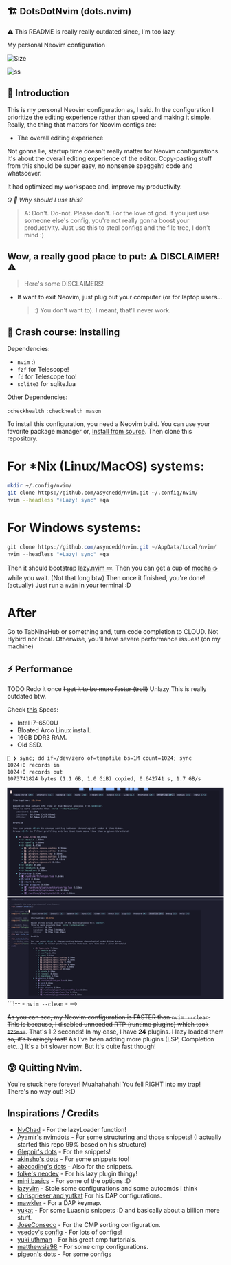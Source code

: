 ## 🏗️ DotsDotNvim (dots.nvim)

:warning: This README is really really outdated since, I'm too lazy.

My personal Neovim configuration

![Size](https://img.shields.io/github/repo-size/asyncedd/dots.nvim?color=%23DDB6F2&label=SIZE&logo=codesandbox&style=for-the-badge&logoColor=D9E0EE&labelColor=302D41)

![ss](https://i.imgur.com/5pSbIS4.png)

## 👋 Introduction

This is my personal Neovim configuration as, I said. In the configuration I
prioritize the editing experience rather than speed and making it simple.
Really, the thing that matters for Neovim configs are:

- The overall editing experience

Not gonna lie, startup time doesn't really matter for Neovim configurations.
It's about the overall editing experience of the editor. Copy-pasting
stuff from this should be super easy, no nonsense spaggehti code and whatsoever.

It had optimized my workspace and, improve my productivity.

_Q 🙋 Why should I use this?_

> A: Don't. Do-not. Please don't. For the love of god. If you just use someone
> else's config, you're not really gonna boost your productivity. Just use this
> to steal configs and the file tree, I don't mind :)

## Wow, a really good place to put: ⚠️ DISCLAIMER! ⚠️

> Here's some DISCLAIMERS!

- If want to exit Neovim, just plug out your computer (or for laptop users...
  >:) You don't want to). I meant, that'll never work.

## 🤨 Crash course: Installing

Dependencies:

- `nvim` :)
- `fzf` for Telescope!
- `fd` for Telescope too!
- `sqlite3` for sqlite.lua

Other Dependencies:

`:checkhealth`
`:checkhealth mason`

To install this configuration, you need a Neovim build. You can use your
favorite package manager or,
[Install from source](https://dev.to/asyncedd/building-neovim-from-source-1794).
Then clone this repository.

# For *Nix (Linux/MacOS) systems:

```bash
mkdir ~/.config/nvim/
git clone https://github.com/asycnedd/nvim.git ~/.config/nvim/
nvim --headless "+Lazy! sync" +qa
```
# For Windows systems:

```powershell
git clone https://github.com/asyncedd/nvim.git ~/AppData/Local/nvim/
nvim --headless "+Lazy! sync" +qa
```

Then it should bootstrap [lazy.nvim 💤](https://github.com/folke/lazy.nvim).
Then you can get a cup of [mocha ☕](https://github.com/catppuccin/nvim) while
you wait. (Not that long btw) Then once it finished, you're done! (actually)
Just run a `nvim` in your terminal :D

# After

Go to TabNineHub or something and, turn code completion to CLOUD. Not Hybird nor local. Otherwise, you'll have severe performance issues! (on my machine)

## ⚡ Performance

TODO Redo it once ~~I get it to be more faster (troll)~~ Unlazy
This is really outdated btw.

Check [this](https://github.com/asyncedd/dots.nvim/tree/master/profiles)
Specs:
- Intel i7-6500U
- Bloated Arco Linux install.
- 16GB DDR3 RAM.
- Old SSD.
```
 ❯ sync; dd if=/dev/zero of=tempfile bs=1M count=1024; sync
1024+0 records in
1024+0 records out
1073741824 bytes (1.1 GB, 1.0 GiB) copied, 0.642741 s, 1.7 GB/s
```

![blank buffer](https://github.com/asyncedd/dots.nvim/blob/master/screenshots/2023-04-30_09-12.png?raw=true)
![a normal buffer](https://github.com/asyncedd/dots.nvim/blob/master/screenshots/2023-04-30_09-13.png?raw=true)
```!-- - `nvim --clean` - -->
<!--   [source](https://github.com/asyncedd/dots.nvim/blob/master/clean.log): -->
<!---->
<!-- ``` -->
<!-- 012.370  000.076: VimEnter autocommands -->
<!-- 012.373  000.003: UIEnter autocommands -->
<!-- 012.374  000.001: before starting main loop -->
<!-- 013.192  000.818: first screen update -->
<!-- 013.202  000.010: --- NVIM STARTED --- -->
<!-- ``` -->
<!---->
<!-- - `nvim` - -->
<!--   [source](https://github.com/asyncedd/dots.nvim/blob/master/normal.log): -->
<!---->
<!-- ``` -->
<!-- 026.451  000.384  000.384: require('dashboard.theme.hyper') -->
<!-- 026.779  001.861: UIEnter autocommands -->
<!-- 026.782  000.003: before starting main loop -->
<!-- 027.179  000.397: first screen update -->
<!-- 027.181  000.002: --- NVIM STARTED --- -->
<!-- ``` -->
<!---->
<!-- - `nvim init.lua --clean` - -->
<!--   [source](https://github.com/asyncedd/dots.nvim/blob/master/cleanedit.log) -->
<!---->
<!-- ``` -->
<!-- 029.448  000.080: VimEnter autocommands -->
<!-- 029.451  000.003: UIEnter autocommands -->
<!-- 029.452  000.001: before starting main loop -->
<!-- 030.247  000.795: first screen update -->
<!-- 030.250  000.003: --- NVIM STARTED --- -->
<!-- ``` -->
<!---->
<!-- - `nvim init.lua` - -->
<!--   [source](https://github.com/asyncedd/dots.nvim/blob/master/edit.log) -->
<!---->
<!-- ``` -->
<!-- 034.959  000.021: VimEnter autocommands -->
<!-- 034.990  000.030: UIEnter autocommands -->
<!-- 034.992  000.002: before starting main loop -->
<!-- 036.897  001.905: first screen update -->
<!-- 036.900  000.003: --- NVIM STARTED --- -->
<!-- ``` -->

~~As you can see, my Neovim configuration is FASTER than `nvim --clean`. This is
because, I disabled unneeded RTP (runtime plugins) which took `125ms+`. That's
1.2 seconds! In my case, I have **24** plugins. I lazy loaded them so, it's
blazingly fast!~~ As I've been adding more plugins (LSP, Completion etc...) It's
a bit slower now. But it's quite fast though!

## 😰 Quitting Nvim.

You're stuck here forever! Muahahahah! You fell RIGHT into my trap! There's no
way out! >:D

## Inspirations / Credits

- [NvChad](https://github.com/nvchad/nvchad) - For the lazyLoader function!
- [Ayamir's nvimdots](https://github.com/ayamir/nvimdots) - For some structuring
  and those snippets! (I actually started this repo 99% based on his structure)
- [Glepnir's dots](https://github.com/glepnir/nvim) - For the snippets!
- [akinsho's dots](https://github.com/akinsho/dotfiles/tree/nightly/.config/nvim) -
  For some snippets too!
- [abzcoding's dots](https://github.com/abzcoding/lvim) - Also for the snippets.
- [folke's neodev](https://github.com/folke/neodev.nvim) - For his lazy plugin
  thingy!
- [mini.basics](https://github.com/echasnovski/mini.basics) - For some of the
  options :D
- [lazyvim](https://github.com/LazyVim/LazyVim) - Stole some configurations and
  some autocmds i think
- [chrisgrieser and yutkat](https://github.com/chrisgrieser/.config) For his DAP
  configurations.
- [mawkler](https://github.com/mawkler/nvim) - For a DAP keymap.
- [yukat](https://github.com/yutkat/dotfiles) - For some Luasnip snippets :D and
  basically about a billion more stuff.
- [JoseConseco](https://github.com/JoseConseco) - For the CMP sorting
  configuration.
- [vsedov's config](https://github.com/vsedov/nvim) - For lots of configs!
- [yuki uthman](https://www.youtube.com/@yukiuthman8358) - For his great cmp
  turtorials.
- [matthewsia98](https://github.com/matthewsia98/dotfiles) - For some cmp configurations.
- [pigeon's dots](https://github.com/backwardspy/dotfiles) - For some configs
